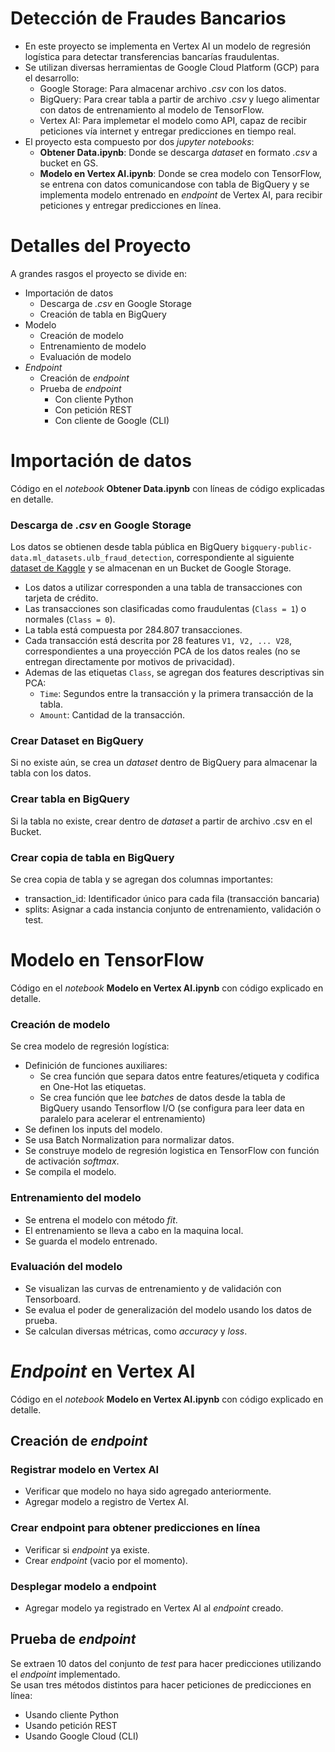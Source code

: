 # Detección de Fraudes Bancarios
- En este proyecto se implementa en Vertex AI un modelo de regresión logística para detectar transferencias bancarías fraudulentas.
- Se utilizan diversas herramientas de Google Cloud Platform (GCP) para el desarrollo:
  - Google Storage: Para almacenar archivo *.csv* con los datos.
  - BigQuery: Para crear tabla a partir de archivo *.csv* y luego alimentar con datos de entrenamiento al modelo de TensorFlow.
  - Vertex AI: Para implemetar el modelo como API, capaz de recibir peticiones vía internet y entregar predicciones en tiempo real.
- El proyecto esta compuesto por dos *jupyter notebooks*:
  - **Obtener Data.ipynb**: Donde se descarga *dataset* en formato  *.csv* a bucket en GS.
  - **Modelo en Vertex AI.ipynb**: Donde se crea modelo con TensorFlow, se entrena con datos comunicandose con tabla de BigQuery y se implementa modelo entrenado en *endpoint* de Vertex AI, para recibir peticiones y entregar predicciones en línea.
 
# Detalles del Proyecto

A grandes rasgos el proyecto se divide en:

- Importación de datos
  - Descarga de *.csv* en Google Storage
  - Creación de tabla en BigQuery
- Modelo
  - Creación de modelo
  - Entrenamiento de modelo
  - Evaluación de modelo
- *Endpoint*
  - Creación de *endpoint* 
  - Prueba de *endpoint*
    - Con cliente Python
    - Con petición REST
    - Con cliente de Google (CLI)
   
# Importación de datos

Código en el *notebook* **Obtener Data.ipynb** con líneas de código explicadas en detalle.

### Descarga de *.csv* en Google Storage
Los datos se obtienen desde tabla pública en BigQuery `bigquery-public-data.ml_datasets.ulb_fraud_detection`, correspondiente al siguiente [dataset de Kaggle](https://www.kaggle.com/mlg-ulb/creditcardfraud) y se almacenan en un Bucket de Google Storage.  
- Los datos a utilizar corresponden a una tabla de transacciones con tarjeta de crédito.
- Las transacciones son clasificadas como fraudulentas (`Class = 1`) o normales (`Class = 0`).
- La tabla está compuesta por 284.807 transacciones.
- Cada transacción está descrita por 28 features `V1, V2, ... V28`, correspondientes a una proyección PCA de los datos reales (no se entregan directamente por motivos de privacidad).
- Ademas de las etiquetas `Class`, se agregan dos features descriptivas sin PCA:
    - `Time`: Segundos entre la transacción y la primera transacción de la tabla.
    - `Amount`: Cantidad de la transacción.

### Crear Dataset en BigQuery
Si no existe aún, se crea un *dataset* dentro de BigQuery para almacenar la tabla con los datos.

### Crear tabla en BigQuery
Si la tabla no existe, crear dentro de *dataset* a partir de archivo .csv en el Bucket.

### Crear copia de tabla en BigQuery
Se crea copia de tabla y se agregan dos columnas importantes:
- transaction_id: Identificador único para cada fila (transacción bancaria)
- splits: Asignar a cada instancia conjunto de entrenamiento, validación o test.

# Modelo en TensorFlow

Código en el *notebook* **Modelo en Vertex AI.ipynb** con código explicado en detalle.

### Creación de modelo

Se crea modelo de regresión logística:

- Definición de funciones auxiliares:
  - Se crea función que separa datos entre features/etiqueta y codifica en One-Hot las etiquetas.
  - Se crea función que lee *batches* de datos desde la tabla de BigQuery usando Tensorflow I/O (se configura para leer data en paralelo para acelerar el entrenamiento)
- Se definen los inputs del modelo.
- Se usa Batch Normalization para normalizar datos.
- Se construye modelo de regresión logistica en TensorFlow con función de activación *softmax*.
- Se compila el modelo.

### Entrenamiento del modelo
- Se entrena el modelo con método *fit*.
- El entrenamiento se lleva a cabo en la maquina local.
- Se guarda el modelo entrenado.

### Evaluación del modelo
- Se visualizan las curvas de entrenamiento y de validación con Tensorboard.
- Se evalua el poder de generalización del modelo usando los datos de prueba.
- Se calculan diversas métricas, como *accuracy* y *loss*.

# *Endpoint* en Vertex AI

Código en el *notebook* **Modelo en Vertex AI.ipynb** con código explicado en detalle.

## Creación de *endpoint*

### Registrar modelo en Vertex AI
- Verificar que modelo no haya sido agregado anteriormente.   
- Agregar modelo a registro de Vertex AI.

### Crear endpoint para obtener predicciones en línea
- Verificar si *endpoint* ya existe.   
- Crear *endpoint* (vacio por el momento).

### Desplegar modelo a endpoint
- Agregar modelo ya registrado en Vertex AI al *endpoint* creado.

## Prueba de *endpoint*

Se extraen 10 datos del conjunto de *test* para hacer predicciones utilizando el *endpoint* implementado.  
Se usan tres métodos distintos para hacer peticiones de predicciones en línea:
- Usando cliente Python
- Usando petición REST
- Usando Google Cloud (CLI)
